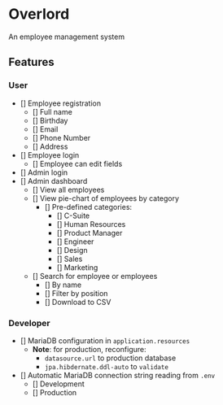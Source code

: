 # Overlord
An employee management system

## Features
### User
- [] Employee registration
    - [] Full name
    - [] Birthday
    - [] Email
    - [] Phone Number
    - [] Address
- [] Employee login
    - [] Employee can edit fields
- [] Admin login
- [] Admin dashboard
    - [] View all employees
    - [] View pie-chart of employees by category
        + [] Pre-defined categories:
            * [] C-Suite
            * [] Human Resources
            * [] Product Manager
            * [] Engineer
            * [] Design
            * [] Sales
            * [] Marketing
    - [] Search for employee or employees
        + [] By name
        + [] Filter by position
        + [] Download to CSV

### Developer
- [] MariaDB configuration in `application.resources`
    + **Note**: for production, reconfigure:
        * `datasource.url` to production database
        * `jpa.hibdernate.ddl-auto` to `validate`
- [] Automatic MariaDB connection string reading from `.env`
    + [] Development
    + [] Production


